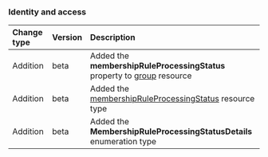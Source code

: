 ### Identity and access

| **Change type** | **Version** | **Description** |
|:---|:---|:---|
|Addition|beta|Added the **membershipRuleProcessingStatus** property to [group](https://docs.microsoft.com/en-us/graph/api/resources/group?view=graph-rest-beta) resource|
|Addition|beta|Added the [membershipRuleProcessingStatus](https://docs.microsoft.com/en-us/graph/api/resources/membershipRuleProcessingStatus?view=graph-rest-beta) resource type|
|Addition|beta|Added the **MembershipRuleProcessingStatusDetails** enumeration type|
